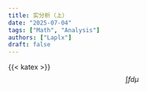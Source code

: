 ```yaml
---
title: 实分析（上）
date: "2025-07-04"
tags: ["Math", "Analysis"]
authors: ["Laplx"]
draft: false
---
```

{{< katex >}}
$$
\int f d\mu
$$

